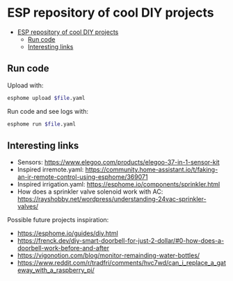 # ESP repository of cool DIY projects

<!--toc:start-->
- [ESP repository of cool DIY projects](#esp-repository-of-cool-diy-projects)
  - [Run code](#run-code)
  - [Interesting links](#interesting-links)
<!--toc:end-->

## Run code

Upload with:

```bash
esphome upload $file.yaml
```

Run code and see logs with:

```bash
esphome run $file.yaml
```

## Interesting links

- Sensors: https://www.elegoo.com/products/elegoo-37-in-1-sensor-kit
- Inspired irremote.yaml: https://community.home-assistant.io/t/faking-an-ir-remote-control-using-esphome/369071
- Inspired irrigation.yaml: https://esphome.io/components/sprinkler.html
- How does a sprinkler valve solenoid work with AC: https://rayshobby.net/wordpress/understanding-24vac-sprinkler-valves/

Possible future projects inspiration:

- https://esphome.io/guides/diy.html
- https://frenck.dev/diy-smart-doorbell-for-just-2-dollar/#0-how-does-a-doorbell-work-before-and-after
- https://vigonotion.com/blog/monitor-remainding-water-bottles/
- https://www.reddit.com/r/tradfri/comments/hvc7wd/can_i_replace_a_gateway_with_a_raspberry_pi/
